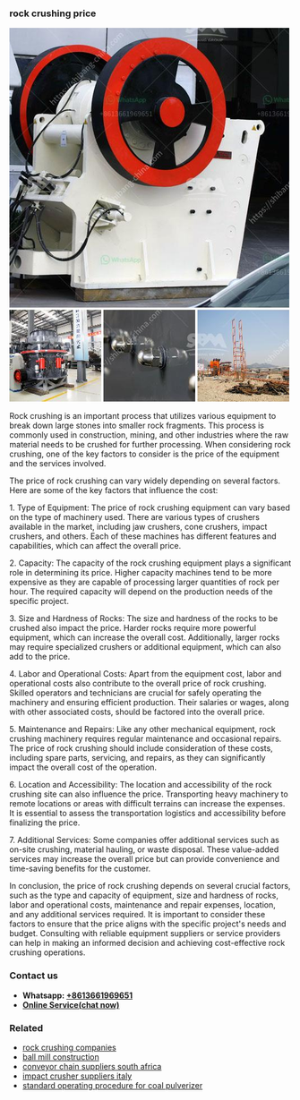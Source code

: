 <h3>rock crushing price</h3><img src='1706754108.jpg' alt=''><p>Rock crushing is an important process that utilizes various equipment to break down large stones into smaller rock fragments. This process is commonly used in construction, mining, and other industries where the raw material needs to be crushed for further processing. When considering rock crushing, one of the key factors to consider is the price of the equipment and the services involved.</p><p>The price of rock crushing can vary widely depending on several factors. Here are some of the key factors that influence the cost:</p><p>1. Type of Equipment: The price of rock crushing equipment can vary based on the type of machinery used. There are various types of crushers available in the market, including jaw crushers, cone crushers, impact crushers, and others. Each of these machines has different features and capabilities, which can affect the overall price.</p><p>2. Capacity: The capacity of the rock crushing equipment plays a significant role in determining its price. Higher capacity machines tend to be more expensive as they are capable of processing larger quantities of rock per hour. The required capacity will depend on the production needs of the specific project.</p><p>3. Size and Hardness of Rocks: The size and hardness of the rocks to be crushed also impact the price. Harder rocks require more powerful equipment, which can increase the overall cost. Additionally, larger rocks may require specialized crushers or additional equipment, which can also add to the price.</p><p>4. Labor and Operational Costs: Apart from the equipment cost, labor and operational costs also contribute to the overall price of rock crushing. Skilled operators and technicians are crucial for safely operating the machinery and ensuring efficient production. Their salaries or wages, along with other associated costs, should be factored into the overall price.</p><p>5. Maintenance and Repairs: Like any other mechanical equipment, rock crushing machinery requires regular maintenance and occasional repairs. The price of rock crushing should include consideration of these costs, including spare parts, servicing, and repairs, as they can significantly impact the overall cost of the operation.</p><p>6. Location and Accessibility: The location and accessibility of the rock crushing site can also influence the price. Transporting heavy machinery to remote locations or areas with difficult terrains can increase the expenses. It is essential to assess the transportation logistics and accessibility before finalizing the price.</p><p>7. Additional Services: Some companies offer additional services such as on-site crushing, material hauling, or waste disposal. These value-added services may increase the overall price but can provide convenience and time-saving benefits for the customer.</p><p>In conclusion, the price of rock crushing depends on several crucial factors, such as the type and capacity of equipment, size and hardness of rocks, labor and operational costs, maintenance and repair expenses, location, and any additional services required. It is important to consider these factors to ensure that the price aligns with the specific project's needs and budget. Consulting with reliable equipment suppliers or service providers can help in making an informed decision and achieving cost-effective rock crushing operations.</p><h3>Contact us</h3><ul><li><strong>Whatsapp:&nbsp;<a href="https://wa.me/8613661969651">+8613661969651</a></strong></li><li><a href="https://swt.shibang-china.com/?git&amp;zhl&amp;rock crushing price"><strong>Online Service(chat now)</strong></a></li></ul><h3>Related</h3><ul><li><a href='rock crushing companies.md'>rock crushing companies</a></li><li><a href='ball mill construction.md'>ball mill construction</a></li><li><a href='conveyor chain suppliers south africa.md'>conveyor chain suppliers south africa</a></li><li><a href='impact crusher suppliers italy.md'>impact crusher suppliers italy</a></li><li><a href='standard operating procedure for coal pulverizer.md'>standard operating procedure for coal pulverizer</a></li></ul>